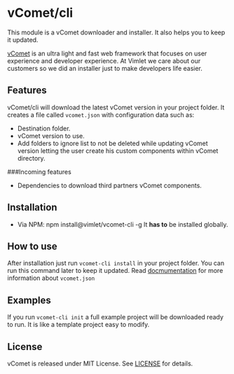 # vComet/cli

This module is a vComet downloader and installer. It also helps you to keep it updated.

[vComet](https://vimlet.com/vcomet) is an ultra light and fast web framework that focuses on user experience and developer experience.
At Vimlet we care about our customers so we did an installer just to make developers life easier.

## Features
vComet/cli will download the latest vComet version in your project folder. 
It creates a file called `vcomet.json` with configuration data such as:
* Destination folder.
* vComet version to use.
* Add folders to ignore list to not be deleted while updating vComet version letting the user create his custom components within vComet directory.

###Incoming features
* Dependencies to download third partners vComet components.

## Installation
* Via NPM: npm install@vimlet/vcomet-cli -g
It **has to** be installed globally.

## How to use
After installation just run `vcomet-cli install` in your project folder.
You can run this command later to keep it updated. 
Read [docmumentation]() for more information about `vcomet.json`

## Examples
If you run `vcomet-cli init` a full example project will be downloaded ready to run. It is like a template project easy to modify.

## License
vComet is released under MIT License. See [LICENSE](https://github.com/vimlet/VimletComet/blob/master/LICENSE) for details.
